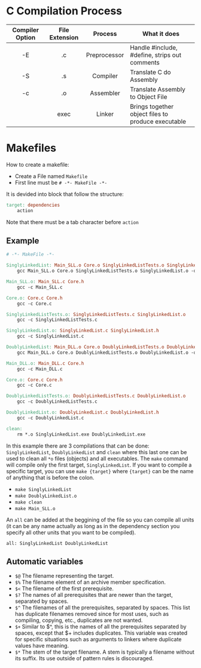 # C Compilation Process

| Compiler Option | File Extension |    Process   | What it does                                       |
|:---------------:|:--------------:|:------------:|----------------------------------------------------|
|        -E       |       .c       | Preprocessor | Handle #include, #define, strips out comments      |
|        -S       |       .s       |   Compiler   | Translate C do Assembly                            |
|        -c       |       .o       |   Assembler  | Translate Assembly to Object File                  |
|                 |      exec      |    Linker    | Brings together object files to produce executable |

# Makefiles

How to create a makefile:

* Create a File named ```Makefile```
* First line must be ```# -*- MakeFile -*-```

It is devided into block that follow the structure:

```makefile
target: dependencies
	action
```

Note that there must be a tab character before ```action```

## Example

```makefile
# -*- MakeFile -*-

SinglyLinkedList: Main_SLL.o Core.o SinglyLinkedListTests.o SinglyLinkedList.o
	gcc Main_SLL.o Core.o SinglyLinkedListTests.o SinglyLinkedList.o -o SinglyLinkedList -l m

Main_SLL.o: Main_SLL.c Core.h
	gcc -c Main_SLL.c

Core.o: Core.c Core.h
	gcc -c Core.c

SinglyLinkedListTests.o: SinglyLinkedListTests.c SinglyLinkedList.o
	gcc -c SinglyLinkedListTests.c

SinglyLinkedList.o: SinglyLinkedList.c SinglyLinkedList.h
	gcc -c SinglyLinkedList.c

DoublyLinkedList: Main_DLL.o Core.o DoublyLinkedListTests.o DoublyLinkedList.o
	gcc Main_DLL.o Core.o DoublyLinkedListTests.o DoublyLinkedList.o -o DoublyLinkedList -l m

Main_DLL.o: Main_DLL.c Core.h
	gcc -c Main_DLL.c

Core.o: Core.c Core.h
	gcc -c Core.c

DoublyLinkedListTests.o: DoublyLinkedListTests.c DoublyLinkedList.o
	gcc -c DoublyLinkedListTests.c

DoublyLinkedList.o: DoublyLinkedList.c DoublyLinkedList.h
	gcc -c DoublyLinkedList.c

clean:
	rm *.o SinglyLinkedList.exe DoublyLinkedList.exe
```

In this example there are 3 compilations that can be done: ```SinglyLinkedList```, ```DoublyLinkedList``` and ```clean``` where this last one can be used to clean all ```*o``` files (objects) and all executables. The ```make``` command will compile only the first target, ```SinglyLinkedList```. If you want to compile a specific target, you can use ```make {target}``` where ```{target}``` can be the name of anything that is before the colon.

* ```make SinglyLinkedList```
* ```make DoublyLinkedList.o```
* ```make clean```
* ```make Main_SLL.o```

An ```all``` can be added at the beggining of the file so you can compile all units (it can be any name actually as long as in the dependency section you specify all other units that you want to be compiled).

	all: SinglyLinkedList DoublyLinkedList

## Automatic variables

* ```$@``` The filename representing the target.
* ```$%``` The filename element of an archive member specification.
* ```$<``` The filename of the first prerequisite.
* ```$?``` The names of all prerequisites that are newer than the target, separated by spaces.
* ```$^``` The filenames of all the prerequisites, separated by spaces. This list has duplicate filenames removed since for most uses, such as compiling, copying, etc., duplicates are not wanted.
* ```$+``` Similar to $^, this is the names of all the prerequisites separated by spaces, except that $+ includes duplicates. This variable was created for specific situations such as arguments to linkers where duplicate values have meaning.
* ```$*``` The stem of the target filename. A stem is typically a filename without its suffix. Its use outside of pattern rules is discouraged.